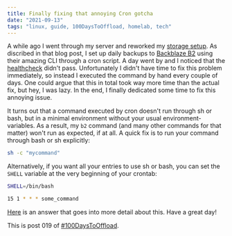 ```yaml
---
title: Finally fixing that annoying Cron gotcha
date: "2021-09-13"
tags: "linux, guide, 100DaysToOffload, homelab, tech"
---
```


A while ago I went through my server and reworked my [storage
setup](/posts/2021-02-07-storage-setup). As discribed in that blog post, I set
up daily backups to [Backblaze
B2](https://www.backblaze.com/cloud-storage) using their amazing CLI
through a cron script. A day went by and I noticed that the
[healthcheck](/posts/2021-05-15-healthchecks-io-with-docker) didn't pass.
Unfortunately I didn't have time to fix this problem immediately, so instead I
executed the command by hand every couple of days. One could argue that this in
total took way more time than the actual fix, but hey, I was lazy. In the end,
I finally dedicated some time to fix this annoying issue.

It turns out that a command executed by cron doesn't run through sh or bash,
but in a minimal environment without your usual environment-variables. As a
result, my `b2` command (and many other commands for that matter) won't run as
expected, if at all. A quick fix is to run your command through bash or sh
explicitly:

```sh
sh -c "mycommand"
```

Alternatively, if you want all your entries to use sh or bash, you can set the
`SHELL` variable at the very beginning of your crontab:

```sh
SHELL=/bin/bash

15 1 * * * some_command
```

[Here](https://askubuntu.com/a/23438) is an answer that goes into more detail
about this. Have a great day!

This is post 019 of [#100DaysToOffload](https://100daystooffload.com/).
